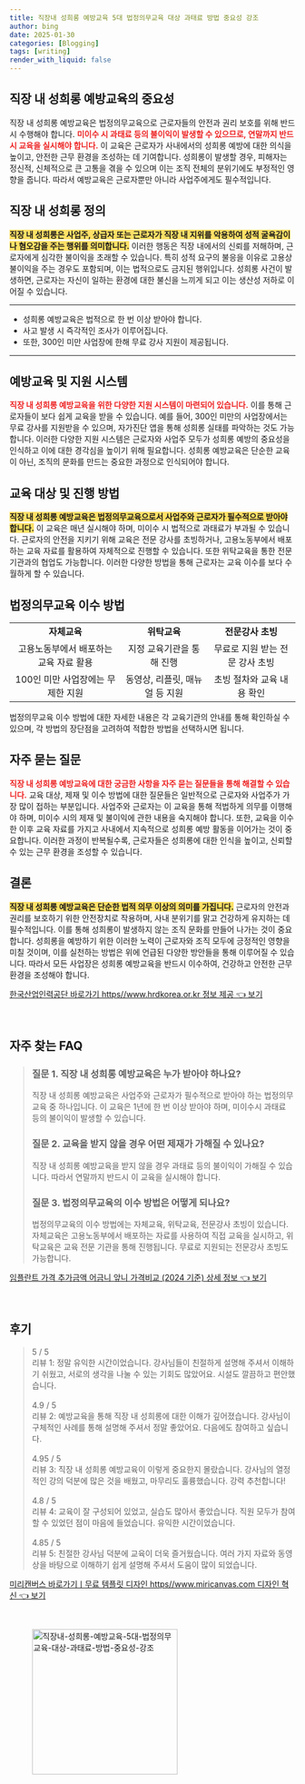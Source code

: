 ```yaml
---
title: 직장내 성희롱 예방교육 5대 법정의무교육 대상 과태료 방법 중요성 강조
author: bing
date: 2025-01-30
categories: [Blogging]
tags: [writing]
render_with_liquid: false
---
```



<h2 id='직장 내 성희롱 예방교육의 중요성'>직장 내 성희롱 예방교육의 중요성</h2>

<p>직장 내 성희롱 예방교육은 법정의무교육으로 근로자들의 안전과 권리 보호를 위해 반드시 수행해야 합니다. <b><span style="color: #ee2323;">미이수 시 과태료 등의 불이익이 발생할 수 있으므로, 연말까지 반드시 교육을 실시해야 합니다.</span></b> 이 교육은 근로자가 사내에서의 성희롱 예방에 대한 의식을 높이고, 안전한 근무 환경을 조성하는 데 기여합니다. 성희롱이 발생할 경우, 피해자는 정신적, 신체적으로 큰 고통을 겪을 수 있으며 이는 조직 전체의 분위기에도 부정적인 영향을 줍니다. 따라서 예방교육은 근로자뿐만 아니라 사업주에게도 필수적입니다.</p>

<h2 id='직장 내 성희롱 정의'>직장 내 성희롱 정의</h2>

<p><b><span style="background-color: #ffe066;">직장 내 성희롱은 사업주, 상급자 또는 근로자가 직장 내 지위를 악용하여 성적 굴욕감이나 혐오감을 주는 행위를 의미합니다.</span></b> 이러한 행동은 직장 내에서의 신뢰를 저해하며, 근로자에게 심각한 불이익을 초래할 수 있습니다. 특히 성적 요구의 불응을 이유로 고용상 불이익을 주는 경우도 포함되며, 이는 법적으로도 금지된 행위입니다. 성희롱 사건이 발생하면, 근로자는 자신이 일하는 환경에 대한 불신을 느끼게 되고 이는 생산성 저하로 이어질 수 있습니다.</p>

<hr />

<ul>
    <li>성희롱 예방교육은 법적으로 한 번 이상 받아야 합니다.</li>
    <li>사고 발생 시 즉각적인 조사가 이루어집니다.</li>
    <li>또한, 300인 미만 사업장에 한해 무료 강사 지원이 제공됩니다.</li>
</ul>

<hr />

<h2 id='예방교육 및 지원 시스템'>예방교육 및 지원 시스템</h2>

<p><b><span style="color: #ee2323;">직장 내 성희롱 예방교육을 위한 다양한 지원 시스템이 마련되어 있습니다.</span></b> 이를 통해 근로자들이 보다 쉽게 교육을 받을 수 있습니다. 예를 들어, 300인 미만의 사업장에서는 무료 강사를 지원받을 수 있으며, 자가진단 앱을 통해 성희롱 실태를 파악하는 것도 가능합니다. 이러한 다양한 지원 시스템은 근로자와 사업주 모두가 성희롱 예방의 중요성을 인식하고 이에 대한 경각심을 높이기 위해 필요합니다. 성희롱 예방교육은 단순한 교육이 아닌, 조직의 문화를 만드는 중요한 과정으로 인식되어야 합니다.</p>

<h2 id='교육 대상 및 진행 방법'>교육 대상 및 진행 방법</h2>

<p><b><span style="background-color: #ffe066;">직장 내 성희롱 예방교육은 법정의무교육으로서 사업주와 근로자가 필수적으로 받아야 합니다.</span></b> 이 교육은 매년 실시해야 하며, 미이수 시 법적으로 과태료가 부과될 수 있습니다. 근로자의 안전을 지키기 위해 교육은 전문 강사를 초빙하거나, 고용노동부에서 배포하는 교육 자료를 활용하여 자체적으로 진행할 수 있습니다. 또한 위탁교육을 통한 전문 기관과의 협업도 가능합니다. 이러한 다양한 방법을 통해 근로자는 교육 이수를 보다 수월하게 할 수 있습니다.</p>

<h2 id='법정의무교육 이수 방법'>법정의무교육 이수 방법</h2>

<table>
    <tr>
        <td style="text-align: center; height: 17px;"><b>자체교육</b></td>
        <td style="text-align: center; height: 17px;"><b>위탁교육</b></td>
        <td style="text-align: center; height: 17px;"><b>전문강사 초빙</b></td>
    </tr>
    <tr>
        <td style="text-align: center; height: 17px;">고용노동부에서 배포하는 교육 자료 활용</td>
        <td style="text-align: center; height: 17px;">지정 교육기관을 통해 진행</td>
        <td style="text-align: center; height: 17px;">무료로 지원 받는 전문 강사 초빙</td>
    </tr>
    <tr>
        <td style="text-align: center; height: 17px;">100인 미만 사업장에는 무제한 지원</td>
        <td style="text-align: center; height: 17px;">동영상, 리플릿, 매뉴얼 등 지원</td>
        <td style="text-align: center; height: 17px;">초빙 절차와 교육 내용 확인</td>
    </tr>
</table>

<p>법정의무교육 이수 방법에 대한 자세한 내용은 각 교육기관의 안내를 통해 확인하실 수 있으며, 각 방법의 장단점을 고려하여 적합한 방법을 선택하시면 됩니다.</p>

<h2 id='자주 묻는 질문'>자주 묻는 질문</h2>

<p><b><span style="color: #ee2323;">직장 내 성희롱 예방교육에 대한 궁금한 사항을 자주 묻는 질문들을 통해 해결할 수 있습니다.</span></b> 교육 대상, 제재 및 이수 방법에 대한 질문들은 일반적으로 근로자와 사업주가 가장 많이 접하는 부분입니다. 사업주와 근로자는 이 교육을 통해 적법하게 의무를 이행해야 하며, 미이수 시의 제재 및 불이익에 관한 내용을 숙지해야 합니다. 또한, 교육을 이수한 이후 교육 자료를 가지고 사내에서 지속적으로 성희롱 예방 활동을 이어가는 것이 중요합니다. 이러한 과정이 반복될수록, 근로자들은 성희롱에 대한 인식을 높이고, 신뢰할 수 있는 근무 환경을 조성할 수 있습니다.</p>

<h2 id='결론'>결론</h2>

<p><b><span style="background-color: #ffe066;">직장 내 성희롱 예방교육은 단순한 법적 의무 이상의 의미를 가집니다.</span></b> 근로자의 안전과 권리를 보호하기 위한 안전장치로 작용하며, 사내 분위기를 맑고 건강하게 유지하는 데 필수적입니다. 이를 통해 성희롱이 발생하지 않는 조직 문화를 만들어 나가는 것이 중요합니다. 성희롱을 예방하기 위한 이러한 노력이 근로자와 조직 모두에 긍정적인 영향을 미칠 것이며, 이를 실천하는 방법은 위에 언급된 다양한 방안들을 통해 이루어질 수 있습니다. 따라서 모든 사업장은 성희롱 예방교육을 반드시 이수하여, 건강하고 안전한 근무 환경을 조성해야 합니다.</p>


<p><a class="click-button" title="한국산업인력공단 바로가기 https//www.hrdkorea.or.kr 정보 제공" href="https://aptwhite.github.io/posts/%ED%95%9C%EA%B5%AD%EC%82%B0%EC%97%85%EC%9D%B8%EB%A0%A5%EA%B3%B5%EB%8B%A8-%EB%B0%94%EB%A1%9C%EA%B0%80%EA%B8%B0-httpswww.hrdkorea.or.kr-%EC%A0%95%EB%B3%B4-%EC%A0%9C%EA%B3%B5/" rel="dofollow">한국산업인력공단 바로가기 https//www.hrdkorea.or.kr 정보 제공 👈 보기</a></p><br>
<h2 id='자주_찾는_FAQ'>자주 찾는 FAQ</h2>
<div itemscope="" itemtype="https://schema.org/FAQPage"> 
<blockquote> 
<div itemscope="" itemprop="mainEntity" itemtype="https://schema.org/Question"> 
<h3 itemprop="name">질문 1. 직장 내 성희롱 예방교육은 누가 받아야 하나요?</h3> 
<div itemscope="" itemprop="acceptedAnswer" itemtype="https://schema.org/Answer"> 
<span itemprop="text"> 
<p>직장 내 성희롱 예방교육은 사업주와 근로자가 필수적으로 받아야 하는 법정의무교육 중 하나입니다. 이 교육은 1년에 한 번 이상 받아야 하며, 미이수시 과태료 등의 불이익이 발생할 수 있습니다.</p> 
</span> 
</div> 
</div> 

<div itemscope="" itemprop="mainEntity" itemtype="https://schema.org/Question"> 
<h3 itemprop="name">질문 2. 교육을 받지 않을 경우 어떤 제재가 가해질 수 있나요?</h3> 
<div itemscope="" itemprop="acceptedAnswer" itemtype="https://schema.org/Answer"> 
<span itemprop="text"> 
<p>직장 내 성희롱 예방교육을 받지 않을 경우 과태료 등의 불이익이 가해질 수 있습니다. 따라서 연말까지 반드시 이 교육을 실시해야 합니다.</p> 
</span> 
</div> 
</div> 

<div itemscope="" itemprop="mainEntity" itemtype="https://schema.org/Question"> 
<h3 itemprop="name">질문 3. 법정의무교육의 이수 방법은 어떻게 되나요?</h3> 
<div itemscope="" itemprop="acceptedAnswer" itemtype="https://schema.org/Answer"> 
<span itemprop="text"> 
<p>법정의무교육의 이수 방법에는 자체교육, 위탁교육, 전문강사 초빙이 있습니다. 자체교육은 고용노동부에서 배포하는 자료를 사용하여 직접 교육을 실시하고, 위탁교육은 교육 전문 기관을 통해 진행됩니다. 무료로 지원되는 전문강사 초빙도 가능합니다.</p> 
</span> 
</div> 
</div> 
</blockquote> 
</div>
<p><a class="click-button" title="임플란트 가격 추가금액 어금니 앞니 가격비교 (2024 기준) 상세 정보" href="https://aptwhite.github.io/posts/%EC%9E%84%ED%94%8C%EB%9E%80%ED%8A%B8-%EA%B0%80%EA%B2%A9-%EC%B6%94%EA%B0%80%EA%B8%88%EC%95%A1-%EC%96%B4%EA%B8%88%EB%8B%88-%EC%95%9E%EB%8B%88-%EA%B0%80%EA%B2%A9%EB%B9%84%EA%B5%90-(2024-%EA%B8%B0%EC%A4%80)-%EC%83%81%EC%84%B8-%EC%A0%95%EB%B3%B4/" rel="dofollow">임플란트 가격 추가금액 어금니 앞니 가격비교 (2024 기준) 상세 정보 👈 보기</a></p><br>
<h2 id='후기'>후기</h2>
<div itemscope itemtype="https://schema.org/Product">
  <blockquote>
  <div itemprop="review" itemscope itemtype="https://schema.org/Review">
      <div itemprop="reviewRating" itemscope itemtype="https://schema.org/Rating"> <span itemprop="ratingValue">5</span> / <span itemprop="bestRating">5</span> </div>
      <span itemprop="reviewBody">리뷰 1: 정말 유익한 시간이었습니다. 강사님들이 친절하게 설명해 주셔서 이해하기 쉬웠고, 서로의 생각을 나눌 수 있는 기회도 많았어요. 시설도 깔끔하고 편안했습니다.</span>
  </div>
  <br>
  <div itemprop="review" itemscope itemtype="https://schema.org/Review">
      <div itemprop="reviewRating" itemscope itemtype="https://schema.org/Rating"> <span itemprop="ratingValue">4.9</span> / <span itemprop="bestRating">5</span> </div>
      <span itemprop="reviewBody">리뷰 2: 예방교육을 통해 직장 내 성희롱에 대한 이해가 깊어졌습니다. 강사님이 구체적인 사례를 통해 설명해 주셔서 정말 좋았어요. 다음에도 참여하고 싶습니다.</span>
  </div>
  <br>
  <div itemprop="review" itemscope itemtype="https://schema.org/Review">
      <div itemprop="reviewRating" itemscope itemtype="https://schema.org/Rating"> <span itemprop="ratingValue">4.95</span> / <span itemprop="bestRating">5</span> </div>
      <span itemprop="reviewBody">리뷰 3: 직장 내 성희롱 예방교육이 이렇게 중요한지 몰랐습니다. 강사님의 열정적인 강의 덕분에 많은 것을 배웠고, 마무리도 훌륭했습니다. 강력 추천합니다!</span>
  </div>
  <br>
  <div itemprop="review" itemscope itemtype="https://schema.org/Review">
      <div itemprop="reviewRating" itemscope itemtype="https://schema.org/Rating"> <span itemprop="ratingValue">4.8</span> / <span itemprop="bestRating">5</span> </div>
      <span itemprop="reviewBody">리뷰 4: 교육이 잘 구성되어 있었고, 실습도 많아서 좋았습니다. 직원 모두가 참여할 수 있었던 점이 마음에 들었습니다. 유익한 시간이었습니다.</span>
  </div>
  <br>
  <div itemprop="review" itemscope itemtype="https://schema.org/Review">
      <div itemprop="reviewRating" itemscope itemtype="https://schema.org/Rating"> <span itemprop="ratingValue">4.85</span> / <span itemprop="bestRating">5</span> </div>
      <span itemprop="reviewBody">리뷰 5: 친절한 강사님 덕분에 교육이 더욱 즐거웠습니다. 여러 가지 자료와 동영상을 바탕으로 이해하기 쉽게 설명해 주셔서 도움이 많이 되었습니다.</span>
  </div>
  </blockquote>
</div>
<p><a class="click-button" title="미리캔버스 바로가기ㅣ무료 템플릿 디자인 https//www.miricanvas.com 디자인 혁신" href="https://aptwhite.github.io/posts/%EB%AF%B8%EB%A6%AC%EC%BA%94%EB%B2%84%EC%8A%A4-%EB%B0%94%EB%A1%9C%EA%B0%80%EA%B8%B0%E3%85%A3%EB%AC%B4%EB%A3%8C-%ED%85%9C%ED%94%8C%EB%A6%BF-%EB%94%94%EC%9E%90%EC%9D%B8-httpswww.miricanvas.com-%EB%94%94%EC%9E%90%EC%9D%B8-%ED%98%81%EC%8B%A0/" rel="dofollow">미리캔버스 바로가기ㅣ무료 템플릿 디자인 https//www.miricanvas.com 디자인 혁신 👈 보기</a></p><br>
<figure class="image"><img src="https://aptwhite.github.io/assets/img/thumbnail/직장내-성희롱-예방교육-5대-법정의무교육-대상-과태료-방법-중요성-강조.webp" alt="직장내-성희롱-예방교육-5대-법정의무교육-대상-과태료-방법-중요성-강조" width="256" height="256"></figure>